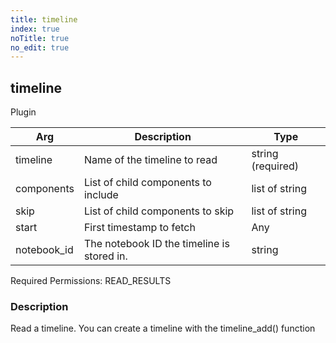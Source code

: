 ```yaml
---
title: timeline
index: true
noTitle: true
no_edit: true
---
```




<div class="vql_item"></div>


## timeline
<span class='vql_type label label-warning pull-right page-header'>Plugin</span>



<div class="vqlargs"></div>

Arg | Description | Type
----|-------------|-----
timeline|Name of the timeline to read|string (required)
components|List of child components to include|list of string
skip|List of child components to skip|list of string
start|First timestamp to fetch|Any
notebook_id|The notebook ID the timeline is stored in.|string

Required Permissions: 
<span class="linkcolour label label-success">READ_RESULTS</span>

### Description

Read a timeline. You can create a timeline with the timeline_add() function

